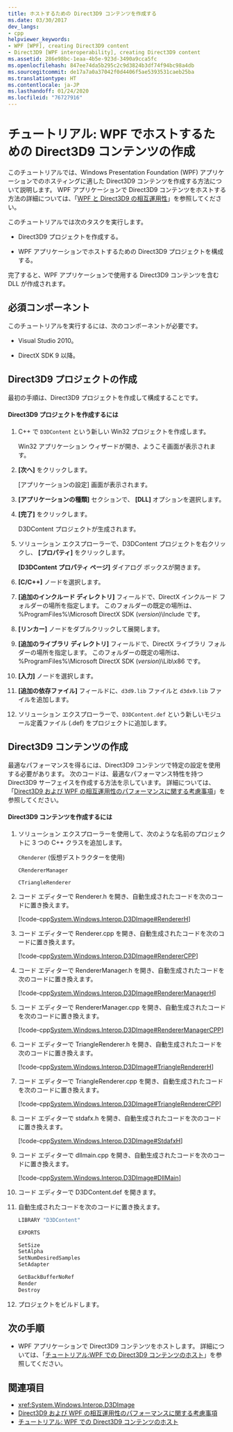 ```yaml
---
title: ホストするための Direct3D9 コンテンツを作成する
ms.date: 03/30/2017
dev_langs:
- cpp
helpviewer_keywords:
- WPF [WPF], creating Direct3D9 content
- Direct3D9 [WPF interoperability], creating Direct3D9 content
ms.assetid: 286e98bc-1eaa-4b5e-923d-3490a9cca5fc
ms.openlocfilehash: 847ee74da5b295c2c9d3824b3df74f94bc98a4db
ms.sourcegitcommit: de17a7a0a37042f0d4406f5ae5393531caeb25ba
ms.translationtype: HT
ms.contentlocale: ja-JP
ms.lasthandoff: 01/24/2020
ms.locfileid: "76727916"
---
```

# <a name="walkthrough-creating-direct3d9-content-for-hosting-in-wpf"></a>チュートリアル: WPF でホストするための Direct3D9 コンテンツの作成
このチュートリアルでは、Windows Presentation Foundation (WPF) アプリケーションでのホスティングに適した Direct3D9 コンテンツを作成する方法について説明します。 WPF アプリケーションで Direct3D9 コンテンツをホストする方法の詳細については、「[WPF と Direct3D9 の相互運用性](wpf-and-direct3d9-interoperation.md)」を参照してください。

 このチュートリアルでは次のタスクを実行します。

- Direct3D9 プロジェクトを作成する。

- WPF アプリケーションでホストするための Direct3D9 プロジェクトを構成する。

 完了すると、WPF アプリケーションで使用する Direct3D9 コンテンツを含む DLL が作成されます。

## <a name="prerequisites"></a>必須コンポーネント
 このチュートリアルを実行するには、次のコンポーネントが必要です。

- Visual Studio 2010。

- DirectX SDK 9 以降。

## <a name="creating-the-direct3d9-project"></a>Direct3D9 プロジェクトの作成
 最初の手順は、Direct3D9 プロジェクトを作成して構成することです。

#### <a name="to-create-the-direct3d9-project"></a>Direct3D9 プロジェクトを作成するには

1. C++ で `D3DContent` という新しい Win32 プロジェクトを作成します。

     Win32 アプリケーション ウィザードが開き、ようこそ画面が表示されます。

2. **[次へ]** をクリックします。

     [アプリケーションの設定] 画面が表示されます。

3. **[アプリケーションの種類]** セクションで、 **[DLL]** オプションを選択します。

4. **[完了]** をクリックします。

     D3DContent プロジェクトが生成されます。

5. ソリューション エクスプローラーで、D3DContent プロジェクトを右クリックし、 **[プロパティ]** をクリックします。

     **[D3DContent プロパティ ページ]** ダイアログ ボックスが開きます。

6. **[C/C++]** ノードを選択します。

7. **[追加のインクルード ディレクトリ]** フィールドで、DirectX インクルード フォルダーの場所を指定します。 このフォルダーの既定の場所は、%ProgramFiles%\Microsoft DirectX SDK (*version*)\Include です。

8. **[リンカー]** ノードをダブルクリックして展開します。

9. **[追加のライブラリ ディレクトリ]** フィールドで、DirectX ライブラリ フォルダーの場所を指定します。 このフォルダーの既定の場所は、%ProgramFiles%\Microsoft DirectX SDK (*version*)\Lib\x86 です。

10. **[入力]** ノードを選択します。

11. **[追加の依存ファイル]** フィールドに、`d3d9.lib` ファイルと `d3dx9.lib` ファイルを追加します。

12. ソリューション エクスプローラーで、`D3DContent.def` という新しいモジュール定義ファイル (.def) をプロジェクトに追加します。

## <a name="creating-the-direct3d9-content"></a>Direct3D9 コンテンツの作成
 最適なパフォーマンスを得るには、Direct3D9 コンテンツで特定の設定を使用する必要があります。 次のコードは、最適なパフォーマンス特性を持つ Direct3D9 サーフェイスを作成する方法を示しています。 詳細については、「[Direct3D9 および WPF の相互運用性のパフォーマンスに関する考慮事項](performance-considerations-for-direct3d9-and-wpf-interoperability.md)」を参照してください。

#### <a name="to-create-the-direct3d9-content"></a>Direct3D9 コンテンツを作成するには

1. ソリューション エクスプローラーを使用して、次のような名前のプロジェクトに 3 つの C++ クラスを追加します。

     `CRenderer` (仮想デストラクターを使用)

     `CRendererManager`

     `CTriangleRenderer`

2. コード エディターで Renderer.h を開き、自動生成されたコードを次のコードに置き換えます。

     [!code-cpp[System.Windows.Interop.D3DImage#RendererH](~/samples/snippets/cpp/VS_Snippets_Wpf/System.Windows.Interop.D3DImage/cpp/renderer.h#rendererh)]

3. コード エディターで Renderer.cpp を開き、自動生成されたコードを次のコードに置き換えます。

     [!code-cpp[System.Windows.Interop.D3DImage#RendererCPP](~/samples/snippets/cpp/VS_Snippets_Wpf/System.Windows.Interop.D3DImage/cpp/renderer.cpp#renderercpp)]

4. コード エディターで RendererManager.h を開き、自動生成されたコードを次のコードに置き換えます。

     [!code-cpp[System.Windows.Interop.D3DImage#RendererManagerH](~/samples/snippets/cpp/VS_Snippets_Wpf/System.Windows.Interop.D3DImage/cpp/renderermanager.h#renderermanagerh)]

5. コード エディターで RendererManager.cpp を開き、自動生成されたコードを次のコードに置き換えます。

     [!code-cpp[System.Windows.Interop.D3DImage#RendererManagerCPP](~/samples/snippets/cpp/VS_Snippets_Wpf/System.Windows.Interop.D3DImage/cpp/renderermanager.cpp#renderermanagercpp)]

6. コード エディターで TriangleRenderer.h を開き、自動生成されたコードを次のコードに置き換えます。

     [!code-cpp[System.Windows.Interop.D3DImage#TriangleRendererH](~/samples/snippets/cpp/VS_Snippets_Wpf/System.Windows.Interop.D3DImage/cpp/trianglerenderer.h#trianglerendererh)]

7. コード エディターで TriangleRenderer.cpp を開き、自動生成されたコードを次のコードに置き換えます。

     [!code-cpp[System.Windows.Interop.D3DImage#TriangleRendererCPP](~/samples/snippets/cpp/VS_Snippets_Wpf/System.Windows.Interop.D3DImage/cpp/trianglerenderer.cpp#trianglerenderercpp)]

8. コード エディターで stdafx.h を開き、自動生成されたコードを次のコードに置き換えます。

     [!code-cpp[System.Windows.Interop.D3DImage#StdafxH](~/samples/snippets/cpp/VS_Snippets_Wpf/System.Windows.Interop.D3DImage/cpp/stdafx.h#stdafxh)]

9. コード エディターで dllmain.cpp を開き、自動生成されたコードを次のコードに置き換えます。

     [!code-cpp[System.Windows.Interop.D3DImage#DllMain](~/samples/snippets/cpp/VS_Snippets_Wpf/System.Windows.Interop.D3DImage/cpp/dllmain.cpp#dllmain)]

10. コード エディターで D3DContent.def を開きます。

11. 自動生成されたコードを次のコードに置き換えます。

    ```cpp
    LIBRARY "D3DContent"

    EXPORTS

    SetSize
    SetAlpha
    SetNumDesiredSamples
    SetAdapter

    GetBackBufferNoRef
    Render
    Destroy
    ```

12. プロジェクトをビルドします。

## <a name="next-steps"></a>次の手順

- WPF アプリケーションで Direct3D9 コンテンツをホストします。 詳細については、「[チュートリアル:WPF での Direct3D9 コンテンツのホスト](walkthrough-hosting-direct3d9-content-in-wpf.md)」を参照してください。

## <a name="see-also"></a>関連項目

- <xref:System.Windows.Interop.D3DImage>
- [Direct3D9 および WPF の相互運用性のパフォーマンスに関する考慮事項](performance-considerations-for-direct3d9-and-wpf-interoperability.md)
- [チュートリアル: WPF での Direct3D9 コンテンツのホスト](walkthrough-hosting-direct3d9-content-in-wpf.md)
